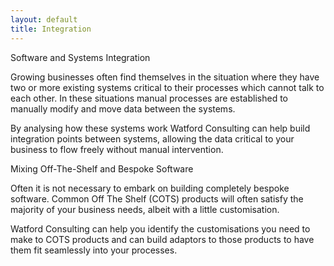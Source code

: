 ```yaml
---
layout: default
title: Integration
---
```


<section class="home-panel panel-integration">
<div class="container">
<p class="lead">Software and Systems Integration</p>

<p>Growing businesses often find themselves in the situation where they have two or more existing systems
critical to their processes which cannot talk to each other. In these situations manual processes
are established to manually modify and move data between the systems.</p>

<p>By analysing how these systems work Watford Consulting can help build integration points between
systems, allowing the data critical to your business to flow freely without manual intervention.</p>

<p class="lead">Mixing Off-The-Shelf and Bespoke Software</p>

<p>Often it is not necessary to embark on building completely bespoke software. Common Off The Shelf (COTS)
products will often satisfy the majority of your business needs, albeit with a little customisation.</p>

Watford Consulting can help you identify the customisations you need to make to COTS products
and can build adaptors to those products to have them fit seamlessly into your processes.

</div>
</section>
